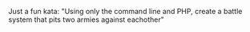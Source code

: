 Just a fun kata: "Using only the command line and PHP, create a battle system that pits two armies against eachother"
